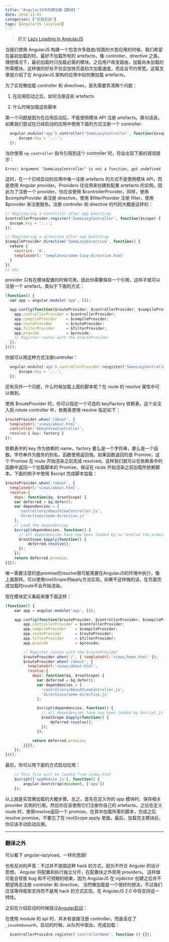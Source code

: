 ```yaml
---
title: "AngularJS中的懒加载【翻译】"
date: 2014-11-01
categories: ["实践总结"]
tags: [AngularJS lazyload]
---
```


> 原文 [Lazy Loading In AngularJS](http://ify.io/lazy-loading-in-angularjs/)

当我们使用 AngularJS 构建一个包含许多路由/视图的大型应用的时候，我们希望在最初加载的时，最好不加载所有的 artefacts，像 controller、directive 之类。理想情况下，最初加载时只加载必需的模块。之后用户改变路由，加载尚未加载的所需模块。这样做的好处不仅会加快页面初次加载速度，而且会节约带宽。这篇文章就介绍了在 AngularJS 架构的应用中如何懒加载 artefacts。

<!-- more -->

为了实现懒加载 controller 和 directives，首先需要弄清两个问题：

1. 在应用启动之后，如何注册这些 artefacts

2. 什么时候加载这些脚本

第一个问题是因为在应用启动后，不能使用模块 API 注册 artefacts。换句话说，如果我们尝试在已经启动的应用中使用下面的方式注册一个 controller:

```js
  angular.module('app').controller('SomeLazyController', function($scope) {
      $scope.key = '...';
  });
```

当你使用 `ng-controller` 指令引用到这个 controller 时，将会出现下面的错误提示：

`Error: Argument ‘SomeLazyController’ is not a function, got undefined`

这时，在一个已经启动的应用中唯一注册 artefacts 的方式不是使用模块 API，而是使用 Angular provider。Providers 往往用来创建和配置 artefacts 的实例。因此为了注册一个 provider，你应该使用 $controllerProvider。同样，使用 $compileProvider 来注册 directive，使用 $filterProvider 注册 filter，使用 $provider 来注册服务。注册 controller 和 directive 的代码大概是这样的：

```js
// Registering a controller after app bootstrap
$controllerProvider.register('SomeLazyController', function($scope) {
  $scope.key = '...';
});

// Registering a directive after app bootstrap
$compileProvider.directive('SomeLazyDirective', function() {
  return {
    restrict: 'A',
    templateUrl: 'templates/some-lazy-directive.html'
  }
})
// etc
```

provider 只有在模块配置的时候可用，因此你需要保存一个引用，这样子就可以注册一个 artefact。类似于下面的方式：

```js
(function() {
  var app = angular.module('app', []);

  app.config(function($routeProvider, $controllerProvider, $compileProvider, $filterProvider, $provide) {
    app.controllerProvider = $controllerProvider;
    app.compileProvider    = $compileProvider;
    app.routeProvider      = $routeProvider;
    app.filterProvider     = $filterProvider;
    app.provide            = $provide;
    // Register routes with the $routeProvider
  });
})();
```

你就可以用这种方式注册controller：
```js  
  angular.module('app').controllerProvider.resgister('SomeLazyController', function($scope) {
      $scope.key = '...';
  });
```
还有另外一个问题，什么时候加载上面的脚本呢？在 route 的 resolve 属性中可以做到。

使用 $routeProvider 时，你可以指定一个可选的 key/factory 依赖表，这个会注入到 rotute controller 中，依赖表使用 resolve 指定如下：

```js
$routeProvider.when('/about', {
  templateUrl:'views/about.html',
  controller:'AboutViewController',
  resolve:{ key: factory }
});
```

依赖表中的 key 作为依赖的 name，factory 要么是一个字符串，要么是一个函数。字符串作为服务的别名，函数使用返回值。如果函数返回的是 Promise，这个 Promise 在 route 开始渲染之前完成 resolved。这样我们就可以在依赖表中的函数中返回一个加载脚本的 Promise，保证在 route 开始渲染之前加载所依赖脚本。下面的例子中使用 $script 完成脚本加载：

```js
$routeProvider.when('/about', {
  templateUrl:'views/about.html',
  resolve:{
    deps: function($q, $rootScope) {
    var deferred = $q.defer();
    var dependencies = [
      'controllers/AboutViewController.js',
      'directives/some-directive.js'
    ];
    // Load the dependencies
    $script(dependencies, function() {
      // all dependencies have now been loaded by so resolve the promise
      $rootScope.$apply(function() {
          deferred.resolve();
      });
    });
    return deferred.promise;
}}});
```

唯一需要注意的是promise的resolve很可能需要在AngularJS的环境中执行，像上面那样。可以使用$rootScope的$apply方法实现。如果不这样做的话，在页面完成加载时route不会开始渲染。

现在模块定义看起来像下面这样：

```js
(function() {
    var app = angular.module('app', []);

    app.config(function($routeProvider, $controllerProvider, $compileProvider, $filterProvider, $provide) {
        app.controllerProvider = $controllerProvider;
        app.compileProvider    = $compileProvider;
        app.routeProvider      = $routeProvider;
        app.filterProvider     = $filterProvider;
        app.provide            = $provide;

        // Register routes with the $routeProvider
        $routeProvider.when('/', { templateUrl:'views/home.html' });
        $routeProvider.when('/about', {
          templateUrl:'views/about.html',
          resolve:{
            deps: function($q, $rootScope) {
              var deferred = $q.defer();
              var dependencies = [
                'controllers/AboutViewController.js',
                'directives/some-directive.js'
              ];

              $script(dependencies, function() {
                // all dependencies have now been loaded by $script.js so resolve the promise
                $rootScope.$apply(function() {
                    deferred.resolve();
                });
              });

            return deferred.promise;
        }}});
    });
})();
```

最后，你可以用下面的方式启动应用：
```js
    // This file will be loaded from index.html
    $script(['appModule.js'], function() {
        angular.bootstrap(document, ['app'])
    });
```
以上就是实现懒加载的大概步骤。总之，首先在定义你的 app 模块时，保存相关 provider 实例的引用。然后你应该使用它们注册你自己的 artefacts，之后在定义 route 时，使用resolve返回一个 promise，在其中加载所需的脚本，完成之后 resolve promise，不要忘了在 $rootScope.$apply 里面。最后，加载完主模块后，你应该手动启动应用。

***

### 翻译之外

可以看下 angular-lazyload，一样的思路!

也有反对的声音：不过并不提倡这种 hack 的方式，因为不符合 Angular 的设计思想。 Angular 将配置和执行独立分开，在配置块之外禁用 providers。
这样做可能会导致 bug 和不可预期的结果，因为 AngularJS 在 injdector 创建之后并不期望再去注册 controller 和 directive。
当然懒加载是一个很好的想法，不过我们应该等待框架支持而不是用 hack 的方式实现。在 AngularJS 2.0 中将支持这一特性。

之前在介绍启动的时候提过[Angular启动](http://fedeoo.github.io/%E7%BF%BB%E8%AF%91/2014/11/03/angular-bootstrap/)：

在使用 module 的 api 时，并木有直接注册 controller，而是丢在了 `_invokeQueue中`。启动的时候，从队列中取出，完成加载：
```js
  $controllerProvidre.register('controllerName', function () {});
```
